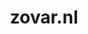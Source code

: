 ---
layout: post
title: "zovar.nl"
internal_url: "/dutchgov/zovar.nl.html"
subdomains_count: 8
all_subdomains_count: 19
urls_count: 6
ssl_rank: 0
http_rank: 74.166666666667
url_link: /data/zovar.nl/urls.txt
all_subdomains_link: /data/zovar.nl/all_subdomains.txt
subdomains_link: /data/zovar.nl/subdomains.txt
categories: dutchgov
---